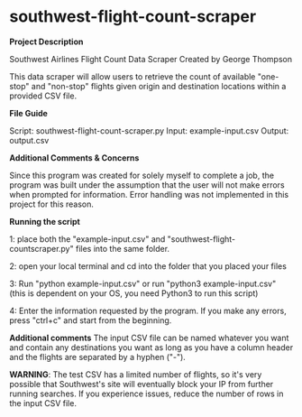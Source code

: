 # southwest-flight-count-scraper

**Project Description**

Southwest Airlines Flight Count Data Scraper
Created by George Thompson

This data scraper will allow users to retrieve the count of available "one-stop" and "non-stop"
flights given origin and destination locations within a provided CSV file.

**File Guide**

Script: southwest-flight-count-scraper.py
Input: example-input.csv
Output: output.csv

**Additional Comments & Concerns**

Since this program was created for solely myself to complete a job, the program
was built under the assumption that the user will not make errors when prompted for information. 
Error handling was not implemented in this project for this reason.

**Running the script**

1: place both the "example-input.csv" and "southwest-flight-countscraper.py" files into the
same folder.

2: open your local terminal and cd into the folder that you placed your files

3: Run "python example-input.csv" or run "python3 example-input.csv" (this is dependent on your OS, you need Python3 to run this script)

4: Enter the information requested by the program. If you make any errors, press "ctrl+c" and start 
from the beginning.

**Additional comments**
The input CSV file can be named whatever you want and contain any destinations you want
as long as you have a column header and the flights are separated by a hyphen ("-").

**WARNING**: The test CSV has a limited number of flights, so it's very possible that Southwest's site
will eventually block your IP from further running searches. If you experience issues, reduce the number
of rows in the input CSV file.
